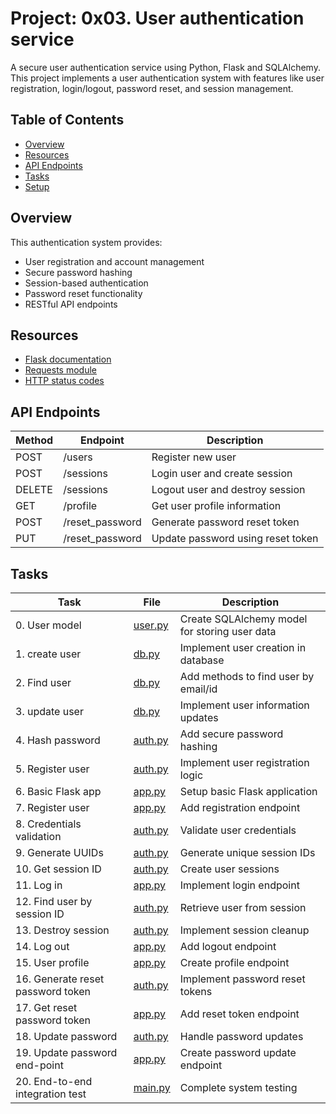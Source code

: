 # Project: 0x03. User authentication service

A secure user authentication service using Python, Flask and SQLAlchemy. This project implements a user authentication system with features like user registration, login/logout, password reset, and session management.

## Table of Contents

- [Overview](#overview)
- [Resources](#resources)
- [API Endpoints](#api-endpoints)
- [Tasks](#tasks)
- [Setup](#setup)

## Overview

This authentication system provides:

- User registration and account management
- Secure password hashing
- Session-based authentication
- Password reset functionality
- RESTful API endpoints

## Resources

- [Flask documentation](https://flask.palletsprojects.com/en/2.0.x/)
- [Requests module](https://docs.python-requests.org/en/latest/)
- [HTTP status codes](https://developer.mozilla.org/en-US/docs/Web/HTTP/Status)

## API Endpoints

| Method | Endpoint                    | Description                                   |
|--------|----------------------------|-----------------------------------------------|
| POST   | /users                     | Register new user                             |
| POST   | /sessions                  | Login user and create session                 |
| DELETE | /sessions                  | Logout user and destroy session               |
| GET    | /profile                   | Get user profile information                  |
| POST   | /reset_password            | Generate password reset token                 |
| PUT    | /reset_password            | Update password using reset token             |

## Tasks

| Task | File | Description |
|------|------|-------------|
| 0. User model | [user.py](./user.py) | Create SQLAlchemy model for storing user data |
| 1. create user | [db.py](./db.py) | Implement user creation in database |
| 2. Find user | [db.py](./db.py) | Add methods to find user by email/id |
| 3. update user | [db.py](./db.py) | Implement user information updates |
| 4. Hash password | [auth.py](./auth.py) | Add secure password hashing |
| 5. Register user | [auth.py](./auth.py) | Implement user registration logic |
| 6. Basic Flask app | [app.py](./app.py) | Setup basic Flask application |
| 7. Register user | [app.py](./app.py) | Add registration endpoint |
| 8. Credentials validation | [auth.py](./auth.py) | Validate user credentials |
| 9. Generate UUIDs | [auth.py](./auth.py) | Generate unique session IDs |
| 10. Get session ID | [auth.py](./auth.py) | Create user sessions |
| 11. Log in | [app.py](./app.py) | Implement login endpoint |
| 12. Find user by session ID | [auth.py](./auth.py) | Retrieve user from session |
| 13. Destroy session | [auth.py](./auth.py) | Implement session cleanup |
| 14. Log out | [app.py](./app.py) | Add logout endpoint |
| 15. User profile | [app.py](./app.py) | Create profile endpoint |
| 16. Generate reset password token | [auth.py](./auth.py) | Implement password reset tokens |
| 17. Get reset password token | [app.py](./app.py) | Add reset token endpoint |
| 18. Update password | [auth.py](./auth.py) | Handle password updates |
| 19. Update password end-point | [app.py](./app.py) | Create password update endpoint |
| 20. End-to-end integration test | [main.py](./main.py) | Complete system testing |
